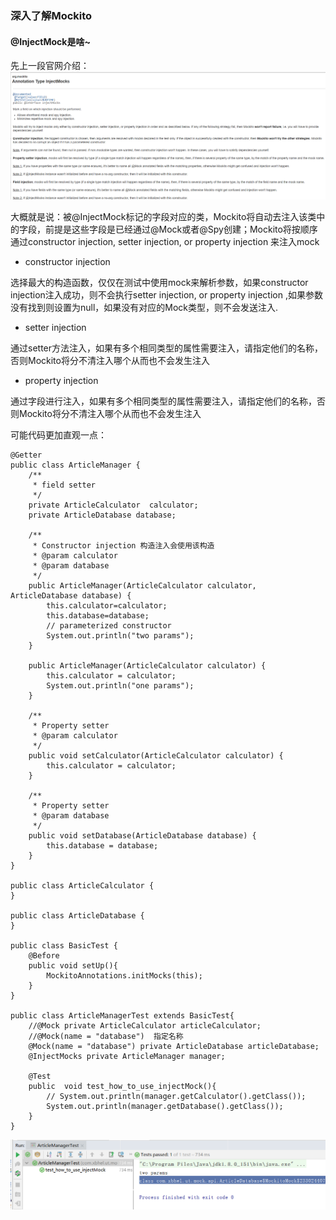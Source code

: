 ###  深入了解Mockito

#### @InjectMock是啥~
先上一段官网介绍：
![@InjectMock_doc.png](./@InjectMock_doc.png)

大概就是说：被@InjectMock标记的字段对应的类，Mockito将自动去注入该类中的字段，前提是这些字段是已经通过@Mock或者@Spy创建；Mockito将按顺序通过constructor injection, setter injection, or property injection 来注入mock

- constructor injection

选择最大的构造函数，仅仅在测试中使用mock来解析参数，如果constructor injection注入成功，则不会执行setter injection, or property injection ,如果参数没有找到则设置为null，如果没有对应的Mock类型，则不会发送注入.

- setter injection

通过setter方法注入，如果有多个相同类型的属性需要注入，请指定他们的名称，否则Mockito将分不清注入哪个从而也不会发生注入

- property injection 

通过字段进行注入，如果有多个相同类型的属性需要注入，请指定他们的名称，否则Mockito将分不清注入哪个从而也不会发生注入

可能代码更加直观一点：

```
@Getter
public class ArticleManager {
    /**
     * field setter
     */
    private ArticleCalculator  calculator;
    private ArticleDatabase database;

    /**
     * Constructor injection 构造注入会使用该构造
     * @param calculator
     * @param database
     */
    public ArticleManager(ArticleCalculator calculator, ArticleDatabase database) {
        this.calculator=calculator;
        this.database=database;
        // parameterized constructor
        System.out.println("two params");
    }

    public ArticleManager(ArticleCalculator calculator) {
        this.calculator = calculator;
        System.out.println("one params");
    }

    /**
     * Property setter
     * @param calculator
     */
    public void setCalculator(ArticleCalculator calculator) {
        this.calculator = calculator;
    }

    /**
     * Property setter
     * @param database
     */
    public void setDatabase(ArticleDatabase database) {
        this.database = database;
    }
}

public class ArticleCalculator {
}

public class ArticleDatabase {
}

public class BasicTest {
    @Before
    public void setUp(){
        MockitoAnnotations.initMocks(this);
    }
}

public class ArticleManagerTest extends BasicTest{
    //@Mock private ArticleCalculator articleCalculator;
    //@Mock(name = "database")  指定名称
    @Mock(name = "database") private ArticleDatabase articleDatabase;
    @InjectMocks private ArticleManager manager;

    @Test
    public  void test_how_to_use_injectMock(){
        // System.out.println(manager.getCalculator().getClass());
        System.out.println(manager.getDatabase().getClass());
    }
}

```

![injectMock_console_out.png](./injectMock_console_out.png)

